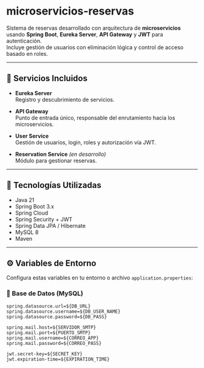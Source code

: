 # microservicios-reservas

Sistema de reservas desarrollado con arquitectura de **microservicios** usando **Spring Boot**, **Eureka Server**, **API Gateway** y **JWT** para autenticación.  
Incluye gestión de usuarios con eliminación lógica y control de acceso basado en roles.

---

## 🧩 Servicios Incluidos

- **Eureka Server**  
  Registro y descubrimiento de servicios.

- **API Gateway**  
  Punto de entrada único, responsable del enrutamiento hacia los microservicios.

- **User Service**  
  Gestión de usuarios, login, roles y autorización vía JWT.

- **Reservation Service** *(en desarrollo)*  
  Módulo para gestionar reservas.

---

## 🚀 Tecnologías Utilizadas

- Java 21  
- Spring Boot 3.x  
- Spring Cloud  
- Spring Security + JWT  
- Spring Data JPA / Hibernate  
- MySQL 8  
- Maven  

---

## ⚙️ Variables de Entorno

Configura estas variables en tu entorno o archivo `application.properties`:

### 🔸 Base de Datos (MySQL)
```properties
spring.datasource.url=${DB_URL}
spring.datasource.username=${DB_USER_NAME}
spring.datasource.password=${DB_PASS}

spring.mail.host=${SERVIDOR_SMTP}
spring.mail.port=${PUERTO_SMTP}
spring.mail.username=${CORREO_APP}
spring.mail.password=${CORREO_PASS}

jwt.secret-key=${SECRET_KEY}
jwt.expiration-time=${EXPIRATION_TIME}
